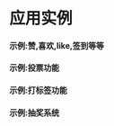 # 应用实例

#### **示例:赞,喜欢,like,签到等等**

#### **示例:投票功能**

#### **示例:打标签功能**

#### **示例:抽奖系统**

#### 



